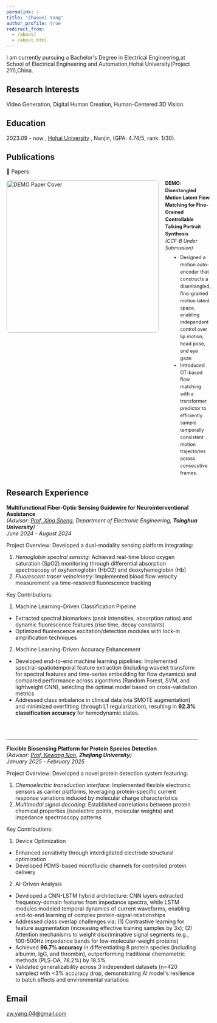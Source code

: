 ```yaml
---
permalink: /
title: "Zhuowei Yang"
author_profile: true
redirect_from: 
  - /about/
  - /about.html
---
```


I am currently pursuing a Bachelor's Degree in Electrical Engineering,at School of Electrical Engineering and Automation,Hohai University(Project 211),China.

Research Interests
------
Video Generation, Digital Human Creation, Human-Centered 3D Vision.



Education
------
2023.09 -  now , [Hohai University](https://www.hhu.edu.cn/) , Nanjin, (GPA: 4.74/5, rank: 1/30).


Publications
------
📕 Papers

<!-- 样式：字体缩小、图片放大、移动端适配 -->
<style>
  .pub-item {
    display: flex;
    align-items: flex-start;
    gap: 16px;
    margin: 14px 0 20px 0;
  }
  .pub-item img {
    width: 400px; /* 调整图片宽度 */
    max-width: 45vw;
    height: auto;
    border: 1px solid #e5e7eb;
    border-radius: 8px;
  }
  .pub-meta {
    flex: 1;
    font-size: 0.9em; /* 调整文字整体大小 */
    line-height: 1.5;
  }
  .pub-meta p {
    margin: 0 0 6px 0;
  }
  .pub-meta ul {
    margin: 6px 0 0 18px;
  }
  /* 移动端自动换行 */
  @media (max-width: 640px) {
    .pub-item {
      flex-direction: column;
    }
    .pub-item img {
      width: 100%;
      max-width: 100%;
    }
  }
</style>

<div class="pub-item">
  <!-- 图片路径改成你仓库里实际的位置 -->
  <img src="{{ '/images/paper-1.png' | relative_url }}" alt="DEMO Paper Cover">

  <div class="pub-meta">
    <p>
      <strong>DEMO: Disentangled Motion Latent Flow Matching for Fine-Grained Controllable Talking Portrait Synthesis</strong><br/>
      <em>(CCF-B Under Submission)</em>
    </p>
    <ul>
      <li>Designed a motion auto-encoder that constructs a disentangled, fine-grained motion latent space, enabling independent control over lip motion, head pose, and eye gaze.</li>
      <li>Introduced OT-based flow matching with a transformer predictor to efficiently sample temporally consistent motion trajectories across consecutive frames.</li>
    </ul>
  </div>
</div>




Research Experience
------
**Multifunctional Fiber-Optic Sensing Guidewire for Neurointerventional Assistance**  
*(Advisor: [Prof. Xing Sheng](http://web.ee.tsinghua.edu.cn/shengxing/zh_CN/index.htm), Department of Electronic Engineering, **Tsinghua University**)*<br />
*June 2024 - August 2024*  

Project Overview: Developed a dual-modality sensing platform integrating:  
1. *Hemoglobin spectral sensing*: Achieved real-time blood oxygen saturation (SpO2) monitoring through differential absorption spectroscopy of oxyhemoglobin (HbO2) and deoxyhemoglobin (Hb)
2. *Fluorescent tracer velocimetry*: Implemented blood flow velocity measurement via time-resolved fluorescence tracking  

Key Contributions:  
1. Machine Learning–Driven Classification Pipeline  
- Extracted spectral biomarkers (peak intensities, absorption ratios) and dynamic fluorescence features (rise time, decay constants)
- Optimized fluorescence excitation/detection modules with lock-in amplification techniques  
2. Machine Learning-Driven Accuracy Enhancement   
- Developed end-to-end machine learning pipelines: Implemented spectral-spatiotemporal feature extraction (including wavelet transform for spectral features and time-series embedding for flow dynamics) and compared performance across algorithms (Random Forest, SVM, and lightweight CNN), selecting the optimal model based on cross-validation metrics   
- Addressed class imbalance in clinical data (via SMOTE augmentation) and minimized overfitting (through L1 regularization), resulting in **92.3% classification accuracy** for hemodynamic states. 
<br />
<br />



------
**Flexible Biosensing Platform for Protein Species Detection**  
*(Advisor: [Prof. Kewang Nan](https://person.zju.edu.cn/knan), **Zhejiang University**)*<br />
*January 2025 - February 2025*  

Project Overview: Developed a novel protein detection system featuring:  
1. *Chemoelectric transduction interface*: Implemented flexible electronic sensors as carrier platforms, leveraging protein-specific current response variations induced by molecular charge characteristics  
2. *Multimodal signal decoding*: Established correlations between protein chemical properties (isoelectric points, molecular weights) and impedance spectroscopy patterns  

Key Contributions:
1. Device Optimization  
 - Enhanced sensitivity through interdigitated electrode structural optimization  
 - Developed PDMS-based microfluidic channels for controlled protein delivery  

2. AI-Driven Analysis  
 - Developed a CNN-LSTM hybrid architecture: CNN layers extracted frequency-domain features from impedance spectra, while LSTM modules modeled temporal dynamics of current waveforms, enabling end-to-end learning of complex protein-signal relationships  
 - Addressed class overlap challenges via: (1) Contrastive learning for feature augmentation (increasing effective training samples by 3x); (2) Attention mechanisms to weight discriminative signal segments (e.g., 100-500Hz impedance bands for low-molecular-weight proteins)  
 - Achieved **96.7% accuracy** in differentiating 8 protein species (including albumin, IgG, and thrombin), outperforming traditional chemometric methods (PLS-DA, 78.2%) by 18.5%  
 - Validated generalizability across 3 independent datasets (n=420 samples) with <3% accuracy drop, demonstrating AI model's resilience to batch effects and environmental variations  


Email
------
zw.yang.04@gmail.com
